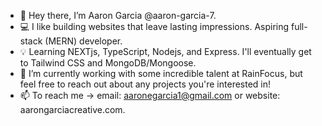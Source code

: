 - 👋 Hey there, I’m Aaron Garcia @aaron-garcia-7.
- 💻 I like building websites that leave lasting impressions. Aspiring full-stack (MERN) developer.
- 💡 Learning NEXTjs, TypeScript, Nodejs, and Express. I'll eventually get to Tailwind CSS and MongoDB/Mongoose.
- 🤝 I’m currently working with some incredible talent at RainFocus, but feel free to reach out about any projects you're interested in!
- 📫 To reach me -> email: aaronegarcia1@gmail.com or website: aarongarciacreative.com.

<!---
aaron-garcia-7/aaron-garcia-7 is a ✨ special ✨ repository because its `README.md` (this file) appears on your GitHub profile.
You can click the Preview link to take a look at your changes.
--->
